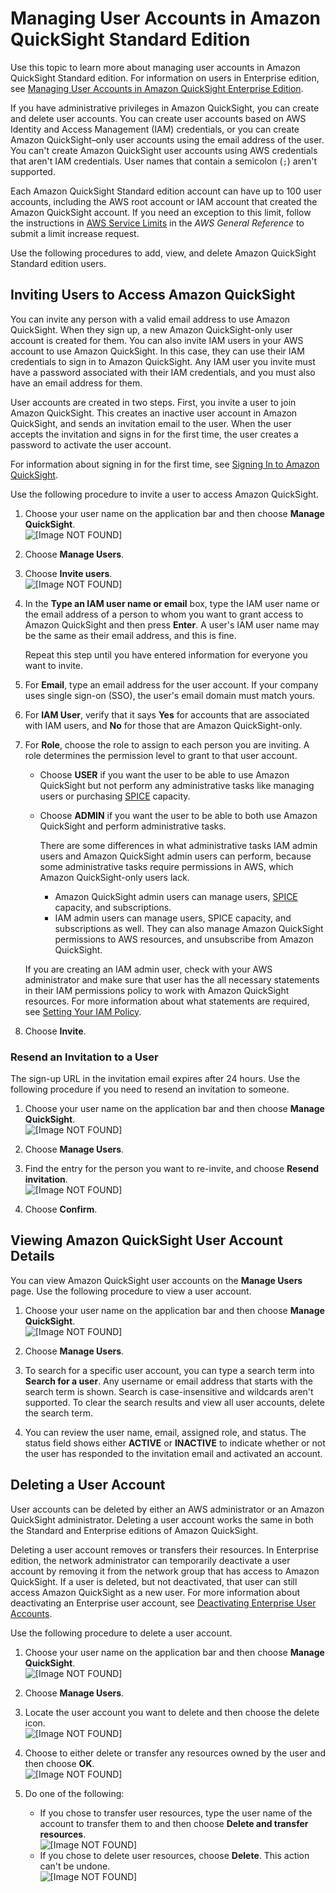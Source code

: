 # Managing User Accounts in Amazon QuickSight Standard Edition<a name="managing-users"></a>

Use this topic to learn more about managing user accounts in Amazon QuickSight Standard edition\. For information on users in Enterprise edition, see [Managing User Accounts in Amazon QuickSight Enterprise Edition](managing-users-enterprise.md)\.

If you have administrative privileges in Amazon QuickSight, you can create and delete user accounts\. You can create user accounts based on AWS Identity and Access Management \(IAM\) credentials, or you can create Amazon QuickSight–only user accounts using the email address of the user\. You can't create Amazon QuickSight user accounts using AWS credentials that aren't IAM credentials\. User names that contain a semicolon \(` ; `\) aren't supported\.

Each Amazon QuickSight Standard edition account can have up to 100 user accounts, including the AWS root account or IAM account that created the Amazon QuickSight account\. If you need an exception to this limit, follow the instructions in [AWS Service Limits](http://docs.aws.amazon.com/general/latest/gr/aws_service_limits.html) in the *AWS General Reference* to submit a limit increase request\.

Use the following procedures to add, view, and delete Amazon QuickSight Standard edition users\. 

## Inviting Users to Access Amazon QuickSight<a name="inviting-users"></a>

You can invite any person with a valid email address to use Amazon QuickSight\. When they sign up, a new Amazon QuickSight\-only user account is created for them\. You can also invite IAM users in your AWS account to use Amazon QuickSight\. In this case, they can use their IAM credentials to sign in to Amazon QuickSight\. Any IAM user you invite must have a password associated with their IAM credentials, and you must also have an email address for them\. 

User accounts are created in two steps\. First, you invite a user to join Amazon QuickSight\. This creates an inactive user account in Amazon QuickSight, and sends an invitation email to the user\. When the user accepts the invitation and signs in for the first time, the user creates a password to activate the user account\.

For information about signing in for the first time, see [Signing In to Amazon QuickSight](signing-in.md)\.

Use the following procedure to invite a user to access Amazon QuickSight\.

1. Choose your user name on the application bar and then choose **Manage QuickSight**\.  
![\[Image NOT FOUND\]](http://docs.aws.amazon.com/quicksight/latest/user/images/admin-menu.png)

1. Choose **Manage Users**\.

1. Choose **Invite users**\.  
![\[Image NOT FOUND\]](http://docs.aws.amazon.com/quicksight/latest/user/images/invite-users.png)

1. In the **Type an IAM user name or email** box, type the IAM user name or the email address of a person to whom you want to grant access to Amazon QuickSight and then press **Enter**\. A user's IAM user name may be the same as their email address, and this is fine\.

   Repeat this step until you have entered information for everyone you want to invite\.

1. For **Email**, type an email address for the user account\. If your company uses single sign\-on \(SSO\), the user's email domain must match yours\.

1. For **IAM User**, verify that it says **Yes** for accounts that are associated with IAM users, and **No** for those that are Amazon QuickSight\-only\.

1. For **Role**, choose the role to assign to each person you are inviting\. A role determines the permission level to grant to that user account\.
   + Choose **USER** if you want the user to be able to use Amazon QuickSight but not perform any administrative tasks like managing users or purchasing [SPICE](welcome.md#spice) capacity\.
   + Choose **ADMIN** if you want the user to be able to both use Amazon QuickSight and perform administrative tasks\.

     There are some differences in what administrative tasks IAM admin users and Amazon QuickSight admin users can perform, because some administrative tasks require permissions in AWS, which Amazon QuickSight\-only users lack\.
     + Amazon QuickSight admin users can manage users, [SPICE](welcome.md#spice) capacity, and subscriptions\. 
     + IAM admin users can manage users, SPICE capacity, and subscriptions as well\. They can also manage Amazon QuickSight permissions to AWS resources, and unsubscribe from Amazon QuickSight\.

   If you are creating an IAM admin user, check with your AWS administrator and make sure that user has the all necessary statements in their IAM permissions policy to work with Amazon QuickSight resources\. For more information about what statements are required, see [Setting Your IAM Policy](set-iam-policy.md)\.

1. Choose **Invite**\.

### Resend an Invitation to a User<a name="resend-invitation"></a>

The sign\-up URL in the invitation email expires after 24 hours\. Use the following procedure if you need to resend an invitation to someone\.

1. Choose your user name on the application bar and then choose **Manage QuickSight**\.  
![\[Image NOT FOUND\]](http://docs.aws.amazon.com/quicksight/latest/user/images/admin-menu.png)

1. Choose **Manage Users**\.

1. Find the entry for the person you want to re\-invite, and choose **Resend invitation**\.  
![\[Image NOT FOUND\]](http://docs.aws.amazon.com/quicksight/latest/user/images/resend-email.png)

1. Choose **Confirm**\.

## Viewing Amazon QuickSight User Account Details<a name="view-user-accounts"></a>

You can view Amazon QuickSight user accounts on the **Manage Users** page\. Use the following procedure to view a user account\.

1. Choose your user name on the application bar and then choose **Manage QuickSight**\.  
![\[Image NOT FOUND\]](http://docs.aws.amazon.com/quicksight/latest/user/images/admin-menu.png)

1. Choose **Manage Users**\.

1. To search for a specific user account, you can type a search term into **Search for a user**\. Any username or email address that starts with the search term is shown\. Search is case\-insensitive and wildcards aren't supported\. To clear the search results and view all user accounts, delete the search term\.

1. You can review the user name, email, assigned role, and status\. The status field shows either **ACTIVE** or **INACTIVE** to indicate whether or not the user has responded to the invitation email and activated an account\.

## Deleting a User Account<a name="delete-a-user-account"></a>

User accounts can be deleted by either an AWS administrator or an Amazon QuickSight administrator\. Deleting a user account works the same in both the Standard and Enterprise editions of Amazon QuickSight\. 

Deleting a user account removes or transfers their resources\. In Enterprise edition, the network administrator can temporarily deactivate a user account by removing it from the network group that has access to Amazon QuickSight\. If a user is deleted, but not deactivated, that user can still access Amazon QuickSight as a new user\. For more information about deactivating an Enterprise user account, see [Deactivating Enterprise User Accounts](managing-users-enterprise.md#deactivate-user-groups-enterprise)\.

Use the following procedure to delete a user account\. 

1. Choose your user name on the application bar and then choose **Manage QuickSight**\.  
![\[Image NOT FOUND\]](http://docs.aws.amazon.com/quicksight/latest/user/images/admin-menu.png)

1. Choose **Manage Users**\.

1. Locate the user account you want to delete and then choose the delete icon\.  
![\[Image NOT FOUND\]](http://docs.aws.amazon.com/quicksight/latest/user/images/delete-user.png)

1. Choose to either delete or transfer any resources owned by the user and then choose **OK**\.  
![\[Image NOT FOUND\]](http://docs.aws.amazon.com/quicksight/latest/user/images/xfer-user1.png)

1. Do one of the following:
   + If you chose to transfer user resources, type the user name of the account to transfer them to and then choose **Delete and transfer resources**\.  
![\[Image NOT FOUND\]](http://docs.aws.amazon.com/quicksight/latest/user/images/xfer-user2.png)
   + If you chose to delete user resources, choose **Delete**\. This action can't be undone\.  
![\[Image NOT FOUND\]](http://docs.aws.amazon.com/quicksight/latest/user/images/xfer-user3.png)